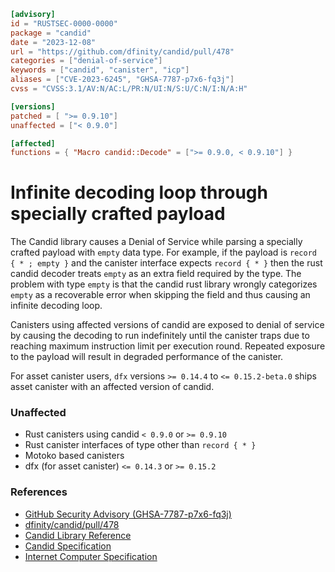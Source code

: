 ```toml
[advisory]
id = "RUSTSEC-0000-0000"
package = "candid"
date = "2023-12-08"
url = "https://github.com/dfinity/candid/pull/478"
categories = ["denial-of-service"]
keywords = ["candid", "canister", "icp"]
aliases = ["CVE-2023-6245", "GHSA-7787-p7x6-fq3j"]
cvss = "CVSS:3.1/AV:N/AC:L/PR:N/UI:N/S:U/C:N/I:N/A:H"

[versions]
patched = [ ">= 0.9.10"]
unaffected = ["< 0.9.0"]

[affected]
functions = { "Macro candid::Decode" = [">= 0.9.0, < 0.9.10"] }
```

# Infinite decoding loop through specially crafted payload

The Candid library causes a Denial of Service while parsing a specially crafted payload with `empty` data type. For example, if the payload is `record { * ; empty }` and  the canister interface expects `record { * }` then the rust candid decoder treats `empty` as an extra field required by the type.  The problem with type `empty` is that the candid rust library wrongly categorizes `empty` as a recoverable error when skipping the field and thus causing an infinite decoding loop. 

Canisters using affected versions of candid are exposed to denial of service by causing the decoding to run indefinitely until the canister traps due to reaching maximum instruction limit per execution round. Repeated exposure to the payload will result in degraded performance of the canister.

For asset canister users, `dfx` versions `>= 0.14.4` to `<= 0.15.2-beta.0` ships asset canister with an affected version of candid.

### Unaffected 
- Rust canisters using candid `< 0.9.0` or `>= 0.9.10` 
- Rust canister interfaces of type other than `record { * }`
- Motoko based canisters
- dfx (for asset canister) `<= 0.14.3` or `>= 0.15.2`

### References
-  [GitHub Security Advisory (GHSA-7787-p7x6-fq3j)](https://github.com/dfinity/candid/security/advisories/GHSA-7787-p7x6-fq3j)
-  [dfinity/candid/pull/478](https://github.com/dfinity/candid/pull/478)
-  [Candid Library Reference](https://internetcomputer.org/docs/current/references/candid-ref)
-  [Candid Specification](https://github.com/dfinity/candid/blob/master/spec/Candid.md)
-  [Internet Computer Specification](https://internetcomputer.org/docs/current/references/ic-interface-spec)


